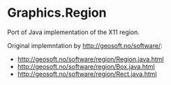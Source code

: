 # Graphics.Region
Port of Java implementation of the X11 region.

Original implemntation by http://geosoft.no/software/:
- http://geosoft.no/software/region/Region.java.html
- http://geosoft.no/software/region/Box.java.html
- http://geosoft.no/software/region/Rect.java.html
